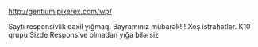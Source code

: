 http://gentium.pixerex.com/wp/

Saytı responsivlik daxil yığmaq.
Bayramınız mübarək!!! Xoş istrahətlər.
K10 qrupu Sizde Responsive olmadan yığa bilərsiz
